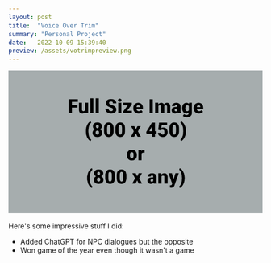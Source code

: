 ```yaml
---
layout: post
title:  "Voice Over Trim"
summary: "Personal Project"
date:   2022-10-09 15:39:40
preview: /assets/votrimpreview.png
---
```


![Picture 1](/assets/fullsize.png)

Here's some impressive stuff I did:

* Added ChatGPT for NPC dialogues but the opposite
* Won game of the year even though it wasn't a game

